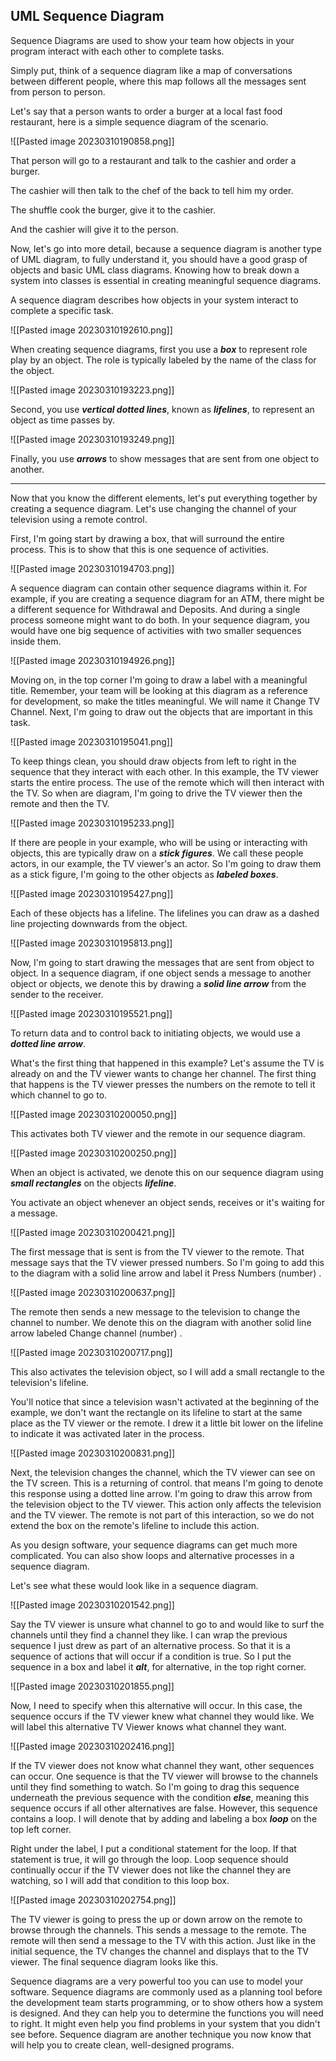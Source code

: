 ## UML Sequence Diagram

Sequence Diagrams are used to show your team how objects in your program interact with each other to complete tasks. 

Simply put, think of a sequence diagram like a map of conversations between different people, where this map follows all the messages sent from person to person. 


Let's say that a person wants to order a burger at a local fast food restaurant, here is a simple sequence diagram of the scenario. 

![[Pasted image 20230310190858.png]]

That person will go to a restaurant and talk to the cashier and order a burger. 

The cashier will then talk to the chef of the back to tell him my order. 

The shuffle cook the burger, give it to the cashier. 

And the cashier will give it to the person. 

Now, let's go into more detail, because a sequence diagram is another type of UML diagram, to fully understand it, you should have a good grasp of objects and basic UML class diagrams. Knowing how to break down a system into classes is essential in creating meaningful sequence diagrams. 

A sequence diagram describes how objects in your system interact to complete a specific task. 

![[Pasted image 20230310192610.png]]

When creating sequence diagrams, first you use a ***box*** to represent role play by an object. The role is typically labeled by the name of the class for the object. 

![[Pasted image 20230310193223.png]]

Second, you use ***vertical dotted lines***, known as ***lifelines***, to represent an object as time passes by. 

![[Pasted image 20230310193249.png]]

Finally, you use ***arrows*** to show messages that are sent from one object to another. 

***

Now that you know the different elements, let's put everything together by creating a sequence diagram. Let's use changing the channel of your television using a remote control. 

First, I'm going start by drawing a box, that will surround the entire process. This is to show that this is one sequence of activities. 

![[Pasted image 20230310194703.png]]

A sequence diagram can contain other sequence diagrams within it. For example, if you are creating a sequence diagram for an ATM, there might be a different sequence for Withdrawal and Deposits. And during a single process someone might want to do both. In your sequence diagram, you would have one big sequence of activities with two smaller sequences inside them. 

![[Pasted image 20230310194926.png]]

Moving on, in the top corner I'm going to draw a label with a meaningful title. Remember, your team will be looking at this diagram as a reference for development, so make the titles meaningful. We will name it Change TV Channel. Next, I'm going to draw out the objects that are important in this task. 

![[Pasted image 20230310195041.png]]

To keep things clean, you should draw objects from left to right in the sequence that they interact with each other. In this example, the TV viewer starts the entire process. The use of the remote which will then interact with the TV. So when are diagram, I'm going to drive the TV viewer then the remote and then the TV. 

![[Pasted image 20230310195233.png]]

If there are people in your example, who will be using or interacting with objects, this are typically draw on a ***stick figures***. We call these people actors, in our example, the TV viewer's an actor. So I'm going to draw them as a stick figure, I'm going to the other objects as ***labeled boxes***. 

![[Pasted image 20230310195427.png]]

Each of these objects has a lifeline. The lifelines you can draw as a dashed line projecting downwards from the object. 

![[Pasted image 20230310195813.png]]

Now, I'm going to start drawing the messages that are sent from object to object. In a sequence diagram, if one object sends a message to another object or objects, we denote this by drawing a ***solid line arrow*** from the sender to the receiver. 

![[Pasted image 20230310195521.png]]

To return data and to control back to initiating objects, we would use a ***dotted line arrow***. 


What's the first thing that happened in this example? Let's assume the TV is already on and the TV viewer wants to change her channel. The first thing that happens is the TV viewer presses the numbers on the remote to tell it which channel to go to. 

![[Pasted image 20230310200050.png]]

This activates both TV viewer and the remote in our sequence diagram. 

![[Pasted image 20230310200250.png]]

When an object is activated, we denote this on our sequence diagram using ***small rectangles*** on the objects ***lifeline***. 

You activate an object whenever an object sends, receives or it's waiting for a message. 

![[Pasted image 20230310200421.png]]

The first message that is sent is from the TV viewer to the remote. That message says that the TV viewer pressed numbers. So I'm going to add this to the diagram with a solid line arrow and label it Press Numbers (number) . 

![[Pasted image 20230310200637.png]]

The remote then sends a new message to the television to change the channel to number. We denote this on the diagram with another solid line arrow labeled Change channel (number) . 

![[Pasted image 20230310200717.png]]

This also activates the television object, so I will add a small rectangle to the television's lifeline. 

You'll notice that since a television wasn't activated at the beginning of the example, we don't want the rectangle on its lifeline to start at the same place as the TV viewer or the remote. I drew it a little bit lower on the lifeline to indicate it was activated later in the process. 

![[Pasted image 20230310200831.png]]

Next, the television changes the channel, which the TV viewer can see on the TV screen. This is a returning of control. that means I'm going to denote this response using a dotted line arrow. I'm going to draw this arrow from the television object to the TV viewer. This action only affects the television and the TV viewer. The remote is not part of this interaction, so we do not extend the box on the remote's lifeline to include this action. 

As you design software, your sequence diagrams can get much more complicated. You can also show loops and alternative processes in a sequence diagram. 

Let's see what these would look like in a sequence diagram. 

![[Pasted image 20230310201542.png]]

Say the TV viewer is unsure what channel to go to and would like to surf the channels until they find a channel they like. I can wrap the previous sequence I just drew as part of an alternative process. So that it is a sequence of actions that will occur if a condition is true. So I put the sequence in a box and label it ***alt***, for alternative, in the top right corner. 

![[Pasted image 20230310201855.png]]

Now, I need to specify when this alternative will occur. In this case, the sequence occurs if the TV viewer knew what channel they would like. We will label this alternative TV Viewer knows what channel they want. 

![[Pasted image 20230310202416.png]]

If the TV viewer does not know what channel they want, other sequences can occur. One sequence is that the TV viewer will browse to the channels until they find something to watch. So I'm going to drag this sequence underneath the previous sequence with the condition ***else***, meaning this sequence occurs if all other alternatives are false. However, this sequence contains a loop. I will denote that by adding and labeling a box ***loop*** on the top left corner. 

Right under the label, I put a conditional statement for the loop. If that statement is true, it will go through the loop. Loop sequence should continually occur if the TV viewer does not like the channel they are watching, so I will add that condition to this loop box. 

![[Pasted image 20230310202754.png]]

The TV viewer is going to press the up or down arrow on the remote to browse through the channels. This sends a message to the remote. The remote will then send a message to the TV with this action. Just like in the initial sequence, the TV changes the channel and displays that to the TV viewer. The final sequence diagram looks like this. 

Sequence diagrams are a very powerful too you can use to model your software. Sequence diagrams are commonly used as a planning tool before the development team starts programming, or to show others how a system is designed. And they can help you to determine the functions you will need to right. It might even help you find problems in your system that you didn't see before. Sequence diagram are another technique you now know that will help you to create clean, well-designed programs.